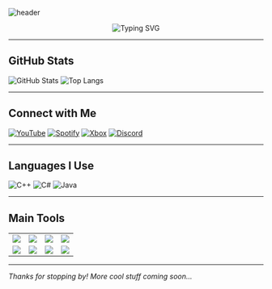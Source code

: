 ![header](https://capsule-render.vercel.app/api?type=waving&color=gradient&height=200&section=header&text=RVIS%20inc.&fontSize=40&fontAlign=center)

<!-- Animated Header -->
<p align="center">
  <img src="https://readme-typing-svg.demolab.com?font=Fira+Code&size=24&pause=1000&center=true&vCenter=true&width=600&lines=Hi%2C+I'm+rikgdi+%7C+RVIS+inc.;I+code+in+C%2B%2B%2C+C%23%2C+Java;Minecraft+modding+is+my+thing;I+also+love+making+malware; I+love+Computer+Science; Welcome+to+my+GitHub!" alt="Typing SVG" />
</p>

---

## GitHub Stats

![GitHub Stats](https://github-readme-stats.vercel.app/api?username=rikgdi&show_icons=true&theme=radical)
![Top Langs](https://github-readme-stats.vercel.app/api/top-langs/?username=rikgdi&layout=compact&theme=radical)

---

## Connect with Me

[![YouTube](https://img.shields.io/badge/YOUTUBE-red?style=for-the-badge&logo=youtube)](https://www.youtube.com/@RVISinc)
[![Spotify](https://img.shields.io/badge/Spotify-1DB954?style=for-the-badge&logo=spotify&logoColor=white)]()
[![Xbox](https://img.shields.io/badge/Xbox-107C10?style=for-the-badge&logo=xbox&logoColor=white)]()
[![Discord](https://img.shields.io/badge/DISCORD-RVIS%20inc.-5865F2?style=for-the-badge&logo=discord&logoColor=white)]()

---

## Languages I Use

![C++](https://img.shields.io/badge/C++-00599C?style=for-the-badge&logo=c%2B%2B&logoColor=white)
![C#](https://img.shields.io/badge/C%23-239120?style=for-the-badge&logo=c-sharp&logoColor=white)
![Java](https://img.shields.io/badge/Java-ED8B00?style=for-the-badge&logo=java&logoColor=white)

---

## Main Tools

<table>
  <tr>
    <td><img src="https://img.shields.io/badge/Visual%20Studio%202022-5C2D91?style=for-the-badge&logo=visualstudio&logoColor=white"/></td>
    <td><img src="https://img.shields.io/badge/VS%20Code-007ACC?style=for-the-badge&logo=visual-studio-code&logoColor=white"/></td>
    <td><img src="https://img.shields.io/badge/IntelliJ-000000?style=for-the-badge&logo=intellijidea&logoColor=white"/></td>
    <td><img src="https://img.shields.io/badge/Notepad++-90E59A?style=for-the-badge&logo=notepadplusplus&logoColor=black"/></td>
  </tr>
  <tr>
    <td><img src="https://img.shields.io/badge/GitHub-grey?style=for-the-badge&logo=github&logoColor=white"/></td>
    <td><img src="https://img.shields.io/badge/Windows-0078D6?style=for-the-badge&logo=windows&logoColor=white"/></td>
    <td><img src="https://img.shields.io/badge/Windows%20Terminal-000000?style=for-the-badge&logo=windowsterminal&logoColor=white"/></td>
    <td><img src="https://img.shields.io/badge/PowerShell-5391FE?style=for-the-badge&logo=powershell&logoColor=white"/></td>
  </tr>
</table>

---

*Thanks for stopping by! More cool stuff coming soon...*
